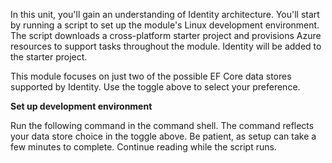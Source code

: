 In this unit, you'll gain an understanding of Identity architecture. You'll start by running a script to set up the module's Linux development environment. The script downloads a cross-platform starter project and provisions Azure resources to support tasks throughout the module. Identity will be added to the starter project.

This module focuses on just two of the possible EF Core data stores supported by Identity. Use the toggle above to select your preference.

**Set up development environment**

Run the following command in the command shell. The command reflects your data store choice in the toggle above. Be patient, as setup can take a few minutes to complete. Continue reading while the script runs.




















































